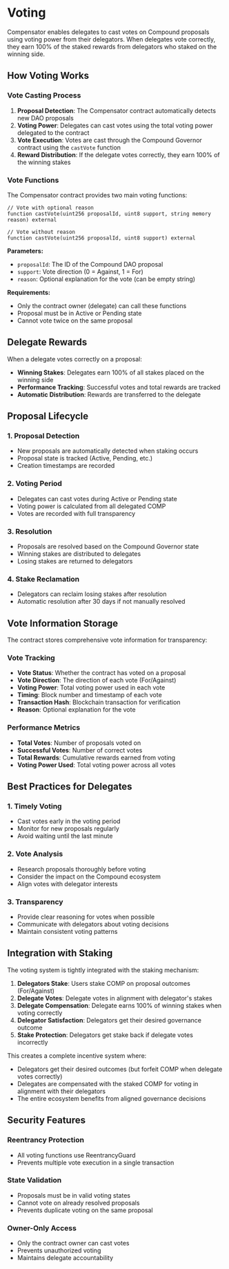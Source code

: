 # Voting

Compensator enables delegates to cast votes on Compound proposals using voting power from their delegators. When delegates vote correctly, they earn 100% of the staked rewards from delegators who staked on the winning side.

## How Voting Works

### Vote Casting Process

1. **Proposal Detection**: The Compensator contract automatically detects new DAO proposals
2. **Voting Power**: Delegates can cast votes using the total voting power delegated to the contract
3. **Vote Execution**: Votes are cast through the Compound Governor contract using the `castVote` function
4. **Reward Distribution**: If the delegate votes correctly, they earn 100% of the winning stakes

### Vote Functions

The Compensator contract provides two main voting functions:

```solidity
// Vote with optional reason
function castVote(uint256 proposalId, uint8 support, string memory reason) external

// Vote without reason
function castVote(uint256 proposalId, uint8 support) external
```

**Parameters:**
- `proposalId`: The ID of the Compound DAO proposal
- `support`: Vote direction (0 = Against, 1 = For)
- `reason`: Optional explanation for the vote (can be empty string)

**Requirements:**
- Only the contract owner (delegate) can call these functions
- Proposal must be in Active or Pending state
- Cannot vote twice on the same proposal

## Delegate Rewards

When a delegate votes correctly on a proposal:
- **Winning Stakes**: Delegates earn 100% of all stakes placed on the winning side
- **Performance Tracking**: Successful votes and total rewards are tracked
- **Automatic Distribution**: Rewards are transferred to the delegate

## Proposal Lifecycle

### 1. Proposal Detection
- New proposals are automatically detected when staking occurs
- Proposal state is tracked (Active, Pending, etc.)
- Creation timestamps are recorded

### 2. Voting Period
- Delegates can cast votes during Active or Pending state
- Voting power is calculated from all delegated COMP
- Votes are recorded with full transparency

### 3. Resolution
- Proposals are resolved based on the Compound Governor state
- Winning stakes are distributed to delegates
- Losing stakes are returned to delegators

### 4. Stake Reclamation
- Delegators can reclaim losing stakes after resolution
- Automatic resolution after 30 days if not manually resolved

## Vote Information Storage

The contract stores comprehensive vote information for transparency:

### Vote Tracking
- **Vote Status**: Whether the contract has voted on a proposal
- **Vote Direction**: The direction of each vote (For/Against)
- **Voting Power**: Total voting power used in each vote
- **Timing**: Block number and timestamp of each vote
- **Transaction Hash**: Blockchain transaction for verification
- **Reason**: Optional explanation for the vote

### Performance Metrics
- **Total Votes**: Number of proposals voted on
- **Successful Votes**: Number of correct votes
- **Total Rewards**: Cumulative rewards earned from voting
- **Voting Power Used**: Total voting power across all votes

## Best Practices for Delegates

### 1. Timely Voting
- Cast votes early in the voting period
- Monitor for new proposals regularly
- Avoid waiting until the last minute

### 2. Vote Analysis
- Research proposals thoroughly before voting
- Consider the impact on the Compound ecosystem
- Align votes with delegator interests

### 3. Transparency
- Provide clear reasoning for votes when possible
- Communicate with delegators about voting decisions
- Maintain consistent voting patterns

## Integration with Staking

The voting system is tightly integrated with the staking mechanism:

1. **Delegators Stake**: Users stake COMP on proposal outcomes (For/Against)
2. **Delegate Votes**: Delegate votes in alignment with delegator's stakes
3. **Delegate Compensation**: Delegate earns 100% of winning stakes when voting correctly
4. **Delegator Satisfaction**: Delegators get their desired governance outcome
5. **Stake Protection**: Delegators get stake back if delegate votes incorrectly

This creates a complete incentive system where:
- Delegators get their desired outcomes (but forfeit COMP when delegate votes correctly)
- Delegates are compensated with the staked COMP for voting in alignment with their delegators
- The entire ecosystem benefits from aligned governance decisions

## Security Features

### Reentrancy Protection
- All voting functions use ReentrancyGuard
- Prevents multiple vote execution in a single transaction

### State Validation
- Proposals must be in valid voting states
- Cannot vote on already resolved proposals
- Prevents duplicate voting on the same proposal

### Owner-Only Access
- Only the contract owner can cast votes
- Prevents unauthorized voting
- Maintains delegate accountability